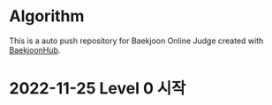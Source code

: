 # Algorithm
This is a auto push repository for Baekjoon Online Judge created with [BaekjoonHub](https://github.com/BaekjoonHub/BaekjoonHub).
 
# 2022-11-25 Level 0 시작

